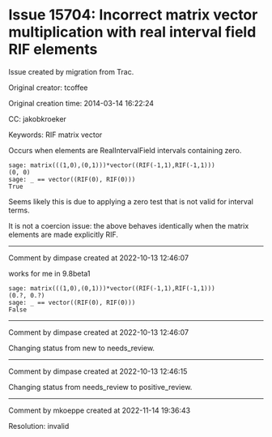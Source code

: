 # Issue 15704: Incorrect matrix vector multiplication with real interval field RIF elements

Issue created by migration from Trac.

Original creator: tcoffee

Original creation time: 2014-03-14 16:22:24

CC:  jakobkroeker

Keywords: RIF matrix vector

Occurs when elements are RealIntervalField intervals containing zero.


```
sage: matrix(((1,0),(0,1)))*vector((RIF(-1,1),RIF(-1,1)))
(0, 0)
sage: _ == vector((RIF(0), RIF(0)))
True
```


Seems likely this is due to applying a zero test that is not valid for interval terms.

It is not a coercion issue: the above behaves identically when the matrix elements are made explicitly RIF.


---

Comment by dimpase created at 2022-10-13 12:46:07

works for me in 9.8beta1

```
sage: matrix(((1,0),(0,1)))*vector((RIF(-1,1),RIF(-1,1)))
(0.?, 0.?)
sage: _ == vector((RIF(0), RIF(0)))
False
```



---

Comment by dimpase created at 2022-10-13 12:46:07

Changing status from new to needs_review.


---

Comment by dimpase created at 2022-10-13 12:46:15

Changing status from needs_review to positive_review.


---

Comment by mkoeppe created at 2022-11-14 19:36:43

Resolution: invalid

